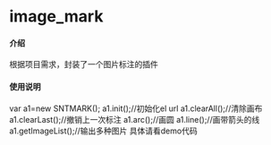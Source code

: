# image_mark

#### 介绍
根据项目需求，封装了一个图片标注的插件


#### 使用说明

var a1=new SNTMARK();
a1.init();//初始化el url
a1.clearAll();//清除画布
a1.clearLast();//撤销上一次标注
a1.arc();//画圆
a1.line();//画带箭头的线
a1.getImageList();//输出多种图片
具体请看demo代码

